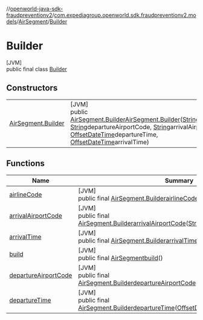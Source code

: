 //[openworld-java-sdk-fraudpreventionv2](../../../../index.md)/[com.expediagroup.openworld.sdk.fraudpreventionv2.models](../../index.md)/[AirSegment](../index.md)/[Builder](index.md)

# Builder

[JVM]\
public final class [Builder](index.md)

## Constructors

| | |
|---|---|
| [AirSegment.Builder](-air-segment.-builder.md) | [JVM]<br>public [AirSegment.Builder](index.md)[AirSegment.Builder](-air-segment.-builder.md)([String](https://docs.oracle.com/javase/8/docs/api/java/lang/String.html)airlineCode, [String](https://docs.oracle.com/javase/8/docs/api/java/lang/String.html)departureAirportCode, [String](https://docs.oracle.com/javase/8/docs/api/java/lang/String.html)arrivalAirportCode, [OffsetDateTime](https://docs.oracle.com/javase/8/docs/api/java/time/OffsetDateTime.html)departureTime, [OffsetDateTime](https://docs.oracle.com/javase/8/docs/api/java/time/OffsetDateTime.html)arrivalTime) |

## Functions

| Name | Summary |
|---|---|
| [airlineCode](airline-code.md) | [JVM]<br>public final [AirSegment.Builder](index.md)[airlineCode](airline-code.md)([String](https://docs.oracle.com/javase/8/docs/api/java/lang/String.html)airlineCode) |
| [arrivalAirportCode](arrival-airport-code.md) | [JVM]<br>public final [AirSegment.Builder](index.md)[arrivalAirportCode](arrival-airport-code.md)([String](https://docs.oracle.com/javase/8/docs/api/java/lang/String.html)arrivalAirportCode) |
| [arrivalTime](arrival-time.md) | [JVM]<br>public final [AirSegment.Builder](index.md)[arrivalTime](arrival-time.md)([OffsetDateTime](https://docs.oracle.com/javase/8/docs/api/java/time/OffsetDateTime.html)arrivalTime) |
| [build](build.md) | [JVM]<br>public final [AirSegment](../index.md)[build](build.md)() |
| [departureAirportCode](departure-airport-code.md) | [JVM]<br>public final [AirSegment.Builder](index.md)[departureAirportCode](departure-airport-code.md)([String](https://docs.oracle.com/javase/8/docs/api/java/lang/String.html)departureAirportCode) |
| [departureTime](departure-time.md) | [JVM]<br>public final [AirSegment.Builder](index.md)[departureTime](departure-time.md)([OffsetDateTime](https://docs.oracle.com/javase/8/docs/api/java/time/OffsetDateTime.html)departureTime) |
